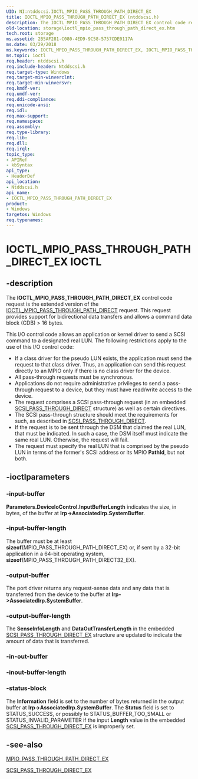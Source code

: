```yaml
---
UID: NI:ntddscsi.IOCTL_MPIO_PASS_THROUGH_PATH_DIRECT_EX
title: IOCTL_MPIO_PASS_THROUGH_PATH_DIRECT_EX (ntddscsi.h)
description: The IOCTL_MPIO_PASS_THROUGH_PATH_DIRECT_EX control code request is the extended version of the IOCTL_MPIO_PASS_THROUGH_PATH_DIRECT request. This request provides support for bidirectional data transfers and allows a command data block (CDB) > 16 bytes.
old-location: storage\ioctl_mpio_pass_through_path_direct_ex.htm
tech.root: storage
ms.assetid: 2B5AF281-C080-4ED9-9C58-5757CDE0117A
ms.date: 03/29/2018
ms.keywords: IOCTL_MPIO_PASS_THROUGH_PATH_DIRECT_EX, IOCTL_MPIO_PASS_THROUGH_PATH_DIRECT_EX control, IOCTL_MPIO_PASS_THROUGH_PATH_DIRECT_EX control code [Storage Devices], ntddscsi/IOCTL_MPIO_PASS_THROUGH_PATH_DIRECT_EX, storage.ioctl_mpio_pass_through_path_direct_ex
ms.topic: ioctl
req.header: ntddscsi.h
req.include-header: Ntddscsi.h
req.target-type: Windows
req.target-min-winverclnt: 
req.target-min-winversvr: 
req.kmdf-ver: 
req.umdf-ver: 
req.ddi-compliance: 
req.unicode-ansi: 
req.idl: 
req.max-support: 
req.namespace: 
req.assembly: 
req.type-library: 
req.lib: 
req.dll: 
req.irql: 
topic_type:
- APIRef
- kbSyntax
api_type:
- HeaderDef
api_location:
- Ntddscsi.h
api_name:
- IOCTL_MPIO_PASS_THROUGH_PATH_DIRECT_EX
product:
- Windows
targetos: Windows
req.typenames: 
---
```


# IOCTL_MPIO_PASS_THROUGH_PATH_DIRECT_EX IOCTL


## -description


The <b>IOCTL_MPIO_PASS_THROUGH_PATH_DIRECT_EX</b> control code request 
     is the extended version of the <a href="https://docs.microsoft.com/windows-hardware/drivers/ddi/content/ntddscsi/ni-ntddscsi-ioctl_mpio_pass_through_path_direct">IOCTL_MPIO_PASS_THROUGH_PATH_DIRECT</a> request. This request provides support for bidirectional data transfers and allows a command data block (CDB) > 16 bytes.

This I/O control code allows an application or kernel driver to send a SCSI command to a designated real LUN. The following restrictions apply to the use of this I/O control code:
<ul>
<li>
If a class driver for the pseudo LUN exists, the application must send the request to that class driver. Thus, an application can send this request directly to an MPIO only if there is no class driver for the device.

</li>
<li>
All pass-through requests must be synchronous.

</li>
<li>
Applications do not require administrative privileges to send a pass-through request to a device, but they must have read/write access to the device.

</li>
<li>
The request comprises a SCSI pass-through request (in an embedded <a href="https://docs.microsoft.com/windows-hardware/drivers/ddi/content/ntddscsi/ns-ntddscsi-_scsi_pass_through_direct">SCSI_PASS_THROUGH_DIRECT</a> structure) as well as certain directives.

</li>
<li>
The SCSI pass-through structure should meet the requirements for such, as described in <a href="https://docs.microsoft.com/windows-hardware/drivers/ddi/content/ntddscsi/ns-ntddscsi-_scsi_pass_through_direct">SCSI_PASS_THROUGH_DIRECT</a>.

</li>
<li>
If the request is to be sent through the DSM that claimed the real LUN, that must be indicated. In such a case, the DSM itself must indicate the same real LUN. Otherwise, the request will fail.

</li>
<li>
The request must specify the real LUN that is comprised by the pseudo LUN in terms of the former's SCSI address or its MPIO <b>PathId</b>, but not both.

</li>
</ul>

## -ioctlparameters




### -input-buffer

<b>Parameters.DeviceIoControl.InputBufferLength</b> indicates the size, in bytes, of the buffer at <b>Irp->AssociatedIrp.SystemBuffer</b>. 


### -input-buffer-length

The buffer must be at least <b>sizeof</b>(MPIO_PASS_THROUGH_PATH_DIRECT_EX) or, if sent by a 32-bit application in a 64-bit operating system, <b>sizeof</b>(MPIO_PASS_THROUGH_PATH_DIRECT32_EX).


### -output-buffer

The port driver returns any request-sense data and any data that is transferred from the device to the buffer at <b>Irp->AssociatedIrp.SystemBuffer</b>. 


### -output-buffer-length

The <b>SenseInfoLength</b> and <b>DataOutTransferLength</b> in the embedded <a href="https://docs.microsoft.com/windows-hardware/drivers/ddi/content/ntddscsi/ns-ntddscsi-_scsi_pass_through_direct_ex">SCSI_PASS_THROUGH_DIRECT_EX</a> structure are updated to indicate the amount of data that is transferred.


### -in-out-buffer








### -inout-buffer-length








### -status-block

The <b>Information</b> field is set to the number of bytes returned in the output buffer at <b>Irp->AssociatedIrp.SystemBuffer</b>. The <b>Status</b> field is set to STATUS_SUCCESS, or possibly to STATUS_BUFFER_TOO_SMALL or STATUS_INVALID_PARAMETER if the input <b>Length</b> value in the embedded <a href="https://docs.microsoft.com/windows-hardware/drivers/ddi/content/ntddscsi/ns-ntddscsi-_scsi_pass_through_direct_ex">SCSI_PASS_THROUGH_DIRECT_EX</a> is improperly set.


## -see-also




<a href="https://docs.microsoft.com/windows-hardware/drivers/ddi/content/ntddscsi/ns-ntddscsi-_mpio_pass_through_path_direct_ex">MPIO_PASS_THROUGH_PATH_DIRECT_EX</a>



<a href="https://docs.microsoft.com/windows-hardware/drivers/ddi/content/ntddscsi/ns-ntddscsi-_scsi_pass_through_direct_ex">SCSI_PASS_THROUGH_DIRECT_EX</a>
 

 

